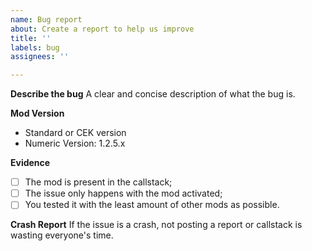 ```yaml
---
name: Bug report
about: Create a report to help us improve
title: ''
labels: bug
assignees: ''

---
```


**Describe the bug**
A clear and concise description of what the bug is.

**Mod Version**
- Standard or CEK version
- Numeric Version: 1.2.5.x

**Evidence**
- [ ] The mod is present in the callstack;
- [ ] The issue only happens with the mod activated;
- [ ] You tested it with the least amount of other mods as possible.

**Crash Report**
If the issue is a crash, not posting a report or callstack is wasting everyone's time.
